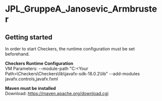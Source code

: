 # JPL_GruppeA_Janosevic_Armbruster



## Getting started

In order to start Checkers, the runtime configuration must be set beforehand.

**Checkers Runtime Configuration**  
VM Parameters: --module-path "C:\<Your Path>\Checkers\Checkers\lib\javafx-sdk-18.0.2\lib" --add-modules javafx.controls,javafx.fxml

**Maven must be installed**  
Download: https://maven.apache.org/download.cgi
